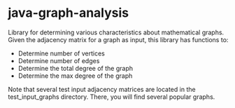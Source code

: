 # java-graph-analysis
Library for determining various characteristics about mathematical graphs.
Given the adjacency matrix for a graph as input, this library has functions to:
* Determine number of vertices
* Determine number of edges
* Determine the total degree of the graph
* Determine the max degree of the graph

Note that several test input adjacency matrices are located in the test_input_graphs
directory. There, you will find several popular graphs.
